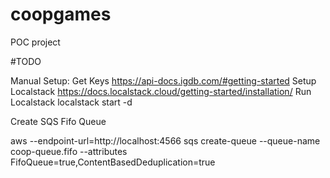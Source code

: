 # coopgames
POC project

#TODO

Manual Setup:
Get Keys
https://api-docs.igdb.com/#getting-started
Setup Localstack
https://docs.localstack.cloud/getting-started/installation/
Run Localstack
localstack start -d

Create SQS Fifo Queue

aws --endpoint-url=http://localhost:4566 sqs create-queue --queue-name coop-queue.fifo --attributes FifoQueue=true,ContentBasedDeduplication=true

